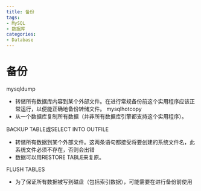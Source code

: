 ```yaml
---
title: 备份
tags: 
- MySQL
- 数据库
categories: 
- Database
---
```



# 备份
 mysqldump
- 转储所有数据库内容到某个外部文件。在进行常规备份前这个实用程序应该正常运行，以便能正确地备份转储文件。
mysqlhotcopy
- 从一个数据库复制所有数据（并非所有数据库引擎都支持这个实用程序）。

BACKUP TABLE或SELECT INTO OUTFILE
- 转储所有数据到某个外部文件。这两条语句都接受将要创建的系统文件名，此系统文件必须不存在，否则会出错
- 数据可以用RESTORE TABLE来复原。

FLUSH TABLES
- 为了保证所有数据被写到磁盘（包括索引数据），可能需要在进行备份前使用
